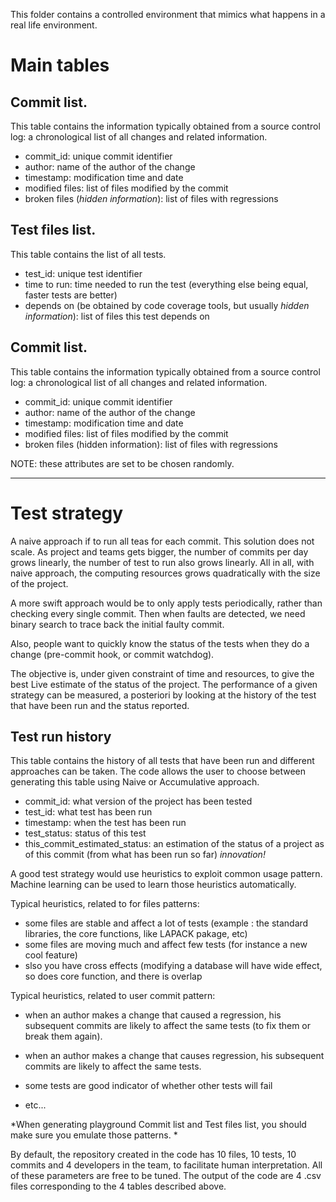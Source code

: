 
This folder contains a controlled environment that mimics what happens in a real life environment.

# Main tables 

## Commit list. 
This table contains the information typically obtained from a source control log: a chronological list of all changes and related information.
- commit_id: unique commit identifier
- author: name of the author of the change
- timestamp: modification time and date
- modified files: list of files modified by the commit
- broken files (*hidden information*): list of files with regressions

## Test files list. 
This table contains the list of all tests.
- test_id: unique test identifier
- time to run: time needed to run the test (everything else being equal, faster tests are better)
- depends on (be obtained by code coverage tools, but usually *hidden information*): list of files this test depends on

## Commit list.
This table contains the information typically obtained from a source control log: a chronological list of all changes and related information.
- commit_id: unique commit identifier
- author: name of the author of the change
- timestamp: modification time and date
- modified files: list of files modified by the commit
- broken files (hidden information): list of files with regressions

 NOTE: these attributes are set to be chosen randomly.

---

# Test strategy 

A naive approach if to run all teas for each commit. This solution does not scale. 
As project and teams gets bigger, the number of commits per day grows linearly, the number of test to run also grows linearly. 
All in all, with naive approach, the computing resources grows quadratically with the size of the project.

A more swift approach would be to only apply tests periodically, rather than checking every single commit. Then when faults are detected, we need binary search to trace back the initial faulty commit.

Also, people want to quickly know the status of the tests when they do a change (pre-commit hook, or commit watchdog).

The objective is, under given constraint of time and resources, to give the best Live estimate of the status of the project.
The performance of a given strategy can be measured, a posteriori by looking at the history of the test that have been run and the status reported.

## Test run history

This table contains the history of all tests that have been run and different approaches can be taken. The code allows the user to choose between generating this table using Naive or Accumulative approach.
- commit_id: what version of the project has been tested
- test_id: what test has been run 
- timestamp: when the test has been run
- test_status: status of this test
- this_commit_estimated_status: an estimation of the status of a project as of this commit (from what has been run so far) *innovation!*


A good test strategy would use heuristics to exploit common usage pattern. Machine learning can be used to learn those heuristics automatically.

Typical heuristics, related to for files patterns: 
-	some files are stable and affect a lot of tests (example : the standard libraries, the core functions, like LAPACK pakage, etc)
-	some files are moving much and affect few tests (for instance a new cool feature)
-	slso you have cross effects (modifying a database will have wide effect, so does core function, and there is overlap

Typical heuristics, related to user commit  pattern: 
-	when an author makes a change that caused a regression, his subsequent commits are likely to affect the same tests (to fix them or break them again).




- when an author makes a change that causes regression, his subsequent commits are likely to affect the same tests.
- some tests are good indicator of whether other tests will fail
- etc...


*When generating playground Commit list and Test files list, you should make sure you emulate those patterns. *


By default, the repository created in the code has 10 files, 10 tests, 10 commits and 4 developers in the team, to facilitate human interpretation. All of these parameters are free to be tuned. The output of the code are 4 .csv files corresponding to the 4 tables described above.


